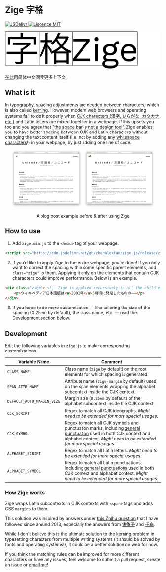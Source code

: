 <h1>Zige 字格</h1>

<p>
<a href="https://cdn.jsdelivr.net/gh/zhenalexfan/zige.js/release/zige.min.js">
    <img alt="JSDelivr" src="https://img.shields.io/badge/jsdelivr-yes-blue">
</a>
<a href="LICENSE">
    <img alt="Liscence MIT" src="https://img.shields.io/github/license/zhenalexfan/zige.js">
</a>
</p>

<p width="400px">
<img alt="Animated logo" src="img/zige.gif">
</p>

[在此](https://zhenf.dev/2020/04/06/Space-muss-es-sein.html)用简体中文阅读更多上下文。

## What is it

In typography, spacing adjustments are needed between characters, which is also called [kerning](https://en.wikipedia.org/wiki/Kerning). However, modern web browsers and operating systems fail to do it properly when [CJK characters (漢字, ひらがな, カタカナ, etc.)](https://en.wikipedia.org/wiki/CJK_characters) and Latin letters are mixed together in a webpage. If this upsets you too and you agree that ["the space bar is not a design tool"](https://web.archive.org/web/20110319053039/https://hungermtn.org/the-space-bar-is-not-a-design-tool/), Zige enables you to have better spacing between CJK and Latin characters without changing the text content itself (i.e. not by adding any [whitespace characters](https://en.wikipedia.org/wiki/Whitespace_character)!) in your webpage, by just adding one line of code.

<div align="center">
<img width="46%" src="img/blog-before.png">
<img width="46%" src="img/blog-after.png">
<br>
<p>A blog post example before & after using Zige</p>
</div>

## How to use

1. Add `zige.min.js` to the `<head>` tag of your webpage.

``` html
<script src="https://cdn.jsdelivr.net/gh/zhenalexfan/zige.js/release/zige.min.js"></script>
```

2. If you’d like to apply Zige to the entire webpage, you’re done! If you only want to correct the spacing within some specific parent elements, add `class="zige"` to them. Applying it only on the elements that contain CJK characters could improve performance. Below is an example.

``` html
<div class="zige"> <!-- Zige is applied recursively to all the child elements in this div -->
    <p>ウィキペディア日本語版は<a>2001年</a>5月頃に発足したものの⋯⋯</p>
</div>
```

3. If you hope to do more customization — like tailoring the size of the spacing (0.25em by default), the class name, etc. — read the Development section below.  

## Development

Edit the following variables in `zige.js` to make corresponding customizations.

|Variable Name   	|Comment   	|
|---	|---	|
|`CLASS_NAME`   	|Class name (`zige` by default) on the root elements for which spacing is generated.    |
|`SPAN_ATTR_NAME`   |Attribute name (`zige-margin` by default) used on the span elements wrapping the alphabet subcontext inside the CJK context. 	|
|`DEFAULT_AUTO_MARGIN_SIZE`  	|Margin size (`0.25em` by default) of the alphabet subcontext inside the CJK context.  	|
|`CJK_SCRIPT`   	|Regex to match all CJK ideographs. *Might need to be extended for more special usages.*   	|
|`CJK_SYMBOL`   	|Regex to match all CJK symbols and punctuation marks, including [general punctuation](https://www.unicode.org/charts/PDF/U2000.pdf) used in both CJK context and alphabet context. *Might need to be extended for more special usages.*   	|
|`ALPHABET_SCRIPT`   	|Regex to match all Latin letters. *Might need to be extended for more special usages.*   	|
|`ALPHABET_SYMBOL`      |Regex to match all Latin punctuations, including [general punctuations](https://www.unicode.org/charts/PDF/U2000.pdf) used in both CJK context and alphabet context. *Might need to be extended for more special usages.*      |

### How Zige works

Zige wraps Latin subcontexts in CJK contexts with `<span>` tags and adds CSS `margin`s to them.

This solution was inspired by answers under [this Zhihu question](https://www.zhihu.com/question/19587406) that I have followed since around 2013, especially the answers from [钱争予](https://www.zhihu.com/question/19587406/answer/12863476) and [千鸟](https://www.zhihu.com/question/19587406/answer/12298384).

While I don't believe this is the ultimate solution to the kerning problem in typesetting characters from multiple writing systems (it should be solved by fonts and operating systems!), it could be a better solution on web for now.

If you think the matching rules can be improved for more different characters or have any issues, feel welcome to submit a pull request, create an issue or [email me](mailto:zhenalexfan@gmail.com)!
